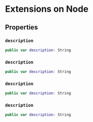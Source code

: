 # Extensions on Node

## Properties

### `description`

``` swift
public var description: String 
```

### `description`

``` swift
public var description: String 
```

### `description`

``` swift
public var description: String 
```

### `description`

``` swift
public var description: String 
```
